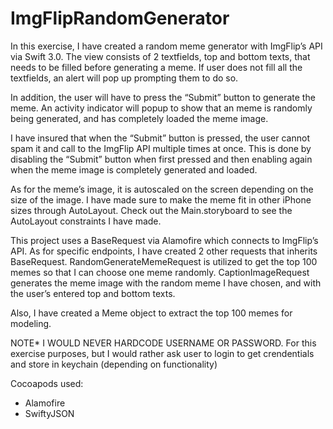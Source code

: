 # ImgFlipRandomGenerator

In this exercise, I have created a random meme generator with ImgFlip’s API via Swift 3.0. The view consists of 2 textfields, top and bottom texts, that needs to be filled before generating a meme. If user does not fill all the textfields, an alert will pop up prompting them to do so.

In addition, the user will have to press the “Submit” button to generate the meme. An activity indicator will popup to show that an meme is randomly being generated, and has completely loaded the meme image.

I have insured that when the “Submit” button is pressed, the user cannot spam it and call to the ImgFlip API multiple times at once. This is done by disabling the “Submit” button when first pressed and then enabling again when the meme image is completely generated and loaded.

As for the meme’s image, it is autoscaled on the screen depending on the size of the image. I have made sure to make the meme fit in other iPhone sizes through AutoLayout. Check out the Main.storyboard to see the AutoLayout constraints I have made.

This project uses a BaseRequest via Alamofire which connects to ImgFlip’s API. As for specific endpoints, I have created 2 other requests that inherits BaseRequest. RandomGenerateMemeRequest is utilized to get the top 100 memes so that I can choose one meme randomly. CaptionImageRequest generates the meme image with the random meme I have chosen, and with the user’s entered top and bottom texts.

Also, I have created a Meme object to extract the top 100 memes for modeling.

NOTE* I WOULD NEVER HARDCODE USERNAME OR PASSWORD. For this exercise purposes, but I would rather ask user to login to get crendentials and store in keychain (depending on functionality)

Cocoapods used:
- Alamofire
- SwiftyJSON
